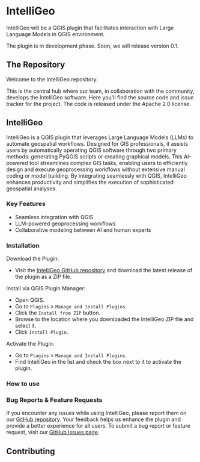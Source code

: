 # IntelliGeo

IntelliGeo will be a QGIS plugin that facilitates interaction with Large Language Models in QGIS environment.

The plugin is in development phase. Soon, we will release version 0.1. 

## The Repository

Welcome to the IntelliGeo repository. 

This is the central hub where our team, in collaboration with the community, develops the IntelliGeo software. Here you'll find the source code and issue tracker for the project. The code is released under the Apache 2.0 license.

## IntelliGeo

IntelliGeo is a QGIS plugin that leverages Large Language Models (LLMs) to automate geospatial workflows. Designed for GIS professionals, it assists users by automatically operating QGIS software through two primary methods: generating PyQGIS scripts or creating graphical models. This AI-powered tool streamlines complex GIS tasks, enabling users to efficiently design and execute geoprocessing workflows without extensive manual coding or model building. By integrating seamlessly with QGIS, IntelliGeo enhances productivity and simplifies the execution of sophisticated geospatial analyses.

### Key Features

- Seamless integration with QGIS
- LLM-powered geoprocessing workflows
- Collaborative modeling between AI and human experts

### Installation

Download the Plugin:

- Visit the [IntelliGeo GitHub repository](https://github.com/MahdiFarnaghi/intelli_geo) and download the latest release of the plugin as a ZIP file.

Install via QGIS Plugin Manager:

- Open QGIS.
- Go to `Plugins` > `Manage and Install Plugins`.
- Click the `Install from ZIP` button.
- Browse to the location where you downloaded the IntelliGeo ZIP file and select it.
- Click `Install Plugin`.
    
Activate the Plugin:

- Go to `Plugins` > `Manage and Install Plugins`.
- Find IntelliGeo in the list and check the box next to it to activate the plugin.


### How to use



### Bug Reports & Feature Requests

If you encounter any issues while using IntelliGeo, please report them on our [GitHub repository](https://github.com/MahdiFarnaghi/intelli_geo). Your feedback helps us enhance the plugin and provide a better experience for all users. To submit a bug report or feature request, visit our [GitHub Issues page](https://github.com/MahdiFarnaghi/intelli_geo/issues).


## Contributing

